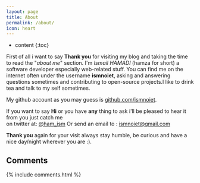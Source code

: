 ```yaml
---
layout: page
title: About
permalink: /about/
icon: heart
---
```


* content
{:toc}

First of all i want to say **Thank you** for visiting my blog and taking the time to read the "*about me*" section.
I'm *Ismail HAMADI* (hamza for short) a software developer especially web-related stuff.
You can find me  on the internet often under the username **ismnoiet**, asking and answering questions sometimes and contributing to open-source projects.I like to drink tea and talk to my self sometimes.


My github account as you may guess is 
[github.com/ismnoiet](https://github.com/ismnoiet).

If you want to say **Hi** or you have **any** thing to ask  i'll be pleased to hear it from you just catch me   
on twitter at: 
[@ham_ism](https://twitter.com/ham_ism)
Or send an email to : ismnoiet@gmail.com

**Thank you** again for your visit always stay humble, be curious and have a nice day/night wherever you are :).


## Comments

{% include comments.html %}
